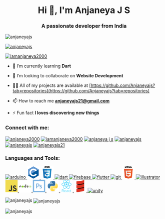 <h1 align="center">Hi 👋, I'm Anjaneya J S</h1>
<h3 align="center">A passionate developer from India</h3>

<p align="left"> <img src="https://komarev.com/ghpvc/?username=anjaneyajs&label=Profile%20views&color=0e75b6&style=flat" alt="anjaneyajs" /> </p>

<p align="left"> <a href="https://github.com/ryo-ma/github-profile-trophy"><img src="https://github-profile-trophy.vercel.app/?username=anjaneyajs" alt="anjaneyajs" /></a> </p>

<p align="left"> <a href="https://twitter.com/iamanjaneya2000" target="blank"><img src="https://img.shields.io/twitter/follow/iamanjaneya2000?logo=twitter&style=for-the-badge" alt="iamanjaneya2000" /></a> </p>

- 🌱 I’m currently learning **Dart**

- 👯 I’m looking to collaborate on **Website Development**

- 👨‍💻 All of my projects are available at [https://github.com/Anjaneyajs?tab=repositories](https://github.com/Anjaneyajs?tab=repositories)

- 📫 How to reach me **anjaneyajs21@gmail.com**

- ⚡ Fun fact **I loves discovering new things**

<h3 align="left">Connect with me:</h3>
<p align="left">
<a href="https://codepen.io/anjaneya2000" target="blank"><img align="center" src="https://raw.githubusercontent.com/rahuldkjain/github-profile-readme-generator/master/src/images/icons/Social/codepen.svg" alt="anjaneya2000" height="30" width="40" /></a>
<a href="https://twitter.com/iamanjaneya2000" target="blank"><img align="center" src="https://raw.githubusercontent.com/rahuldkjain/github-profile-readme-generator/master/src/images/icons/Social/twitter.svg" alt="iamanjaneya2000" height="30" width="40" /></a>
<a href="https://www.linkedin.com/in/anjaneya-j-s-b38438b5/" target="blank"><img align="center" src="https://raw.githubusercontent.com/rahuldkjain/github-profile-readme-generator/master/src/images/icons/Social/linked-in-alt.svg" alt="anjaneya j s" height="30" width="40" /></a>
<a href="https://www.facebook.com/anjaneyajs21/" target="blank"><img align="center" src="https://raw.githubusercontent.com/rahuldkjain/github-profile-readme-generator/master/src/images/icons/Social/facebook.svg" alt="anjaneyajs" height="30" width="40" /></a>
<a href="https://www.instagram.com/_._.anjaneya_._js_/" target="blank"><img align="center" src="https://raw.githubusercontent.com/rahuldkjain/github-profile-readme-generator/master/src/images/icons/Social/instagram.svg" alt="anjaneyajs" height="30" width="40" /></a>
<a href="https://www.hackerrank.com/anjaneyajs21" target="blank"><img align="center" src="https://raw.githubusercontent.com/rahuldkjain/github-profile-readme-generator/master/src/images/icons/Social/hackerrank.svg" alt="anjaneyajs21" height="30" width="40" /></a>
</p>

<h3 align="left">Languages and Tools:</h3>
<p align="left"> <a href="https://www.arduino.cc/" target="_blank"> <img src="https://cdn.worldvectorlogo.com/logos/arduino-1.svg" alt="arduino" width="40" height="40"/> </a> <a href="https://www.cprogramming.com/" target="_blank"> <img src="https://raw.githubusercontent.com/devicons/devicon/master/icons/c/c-original.svg" alt="c" width="40" height="40"/> </a> <a href="https://www.w3schools.com/css/" target="_blank"> <img src="https://raw.githubusercontent.com/devicons/devicon/master/icons/css3/css3-original-wordmark.svg" alt="css3" width="40" height="40"/> </a> <a href="https://dart.dev" target="_blank"> <img src="https://www.vectorlogo.zone/logos/dartlang/dartlang-icon.svg" alt="dart" width="40" height="40"/> </a> <a href="https://firebase.google.com/" target="_blank"> <img src="https://www.vectorlogo.zone/logos/firebase/firebase-icon.svg" alt="firebase" width="40" height="40"/> </a> <a href="https://flutter.dev" target="_blank"> <img src="https://www.vectorlogo.zone/logos/flutterio/flutterio-icon.svg" alt="flutter" width="40" height="40"/> </a> <a href="https://git-scm.com/" target="_blank"> <img src="https://www.vectorlogo.zone/logos/git-scm/git-scm-icon.svg" alt="git" width="40" height="40"/> </a> <a href="https://www.w3.org/html/" target="_blank"> <img src="https://raw.githubusercontent.com/devicons/devicon/master/icons/html5/html5-original-wordmark.svg" alt="html5" width="40" height="40"/> </a> <a href="https://www.adobe.com/in/products/illustrator.html" target="_blank"> <img src="https://www.vectorlogo.zone/logos/adobe_illustrator/adobe_illustrator-icon.svg" alt="illustrator" width="40" height="40"/> </a> <a href="https://developer.mozilla.org/en-US/docs/Web/JavaScript" target="_blank"> <img src="https://raw.githubusercontent.com/devicons/devicon/master/icons/javascript/javascript-original.svg" alt="javascript" width="40" height="40"/> </a> <a href="https://nodejs.org" target="_blank"> <img src="https://raw.githubusercontent.com/devicons/devicon/master/icons/nodejs/nodejs-original-wordmark.svg" alt="nodejs" width="40" height="40"/> </a> <a href="https://www.photoshop.com/en" target="_blank"> <img src="https://raw.githubusercontent.com/devicons/devicon/master/icons/photoshop/photoshop-line.svg" alt="photoshop" width="40" height="40"/> </a> <a href="https://www.python.org" target="_blank"> <img src="https://raw.githubusercontent.com/devicons/devicon/master/icons/python/python-original.svg" alt="python" width="40" height="40"/> </a> <a href="https://reactjs.org/" target="_blank"> <img src="https://raw.githubusercontent.com/devicons/devicon/master/icons/react/react-original-wordmark.svg" alt="react" width="40" height="40"/> </a> <a href="https://www.scala-lang.org" target="_blank"> <img src="https://raw.githubusercontent.com/devicons/devicon/master/icons/scala/scala-original.svg" alt="scala" width="40" height="40"/> </a> <a href="https://unity.com/" target="_blank"> <img src="https://www.vectorlogo.zone/logos/unity3d/unity3d-icon.svg" alt="unity" width="40" height="40"/> </a> </p>

<p><img align="left" src="https://github-readme-stats.vercel.app/api/top-langs?username=anjaneyajs&show_icons=true&locale=en&layout=compact" alt="anjaneyajs" /></p>

<p>&nbsp;<img align="center" src="https://github-readme-stats.vercel.app/api?username=anjaneyajs&show_icons=true&locale=en" alt="anjaneyajs" /></p>

<p><img align="center" src="https://github-readme-streak-stats.herokuapp.com/?user=anjaneyajs&" alt="anjaneyajs" /></p>

